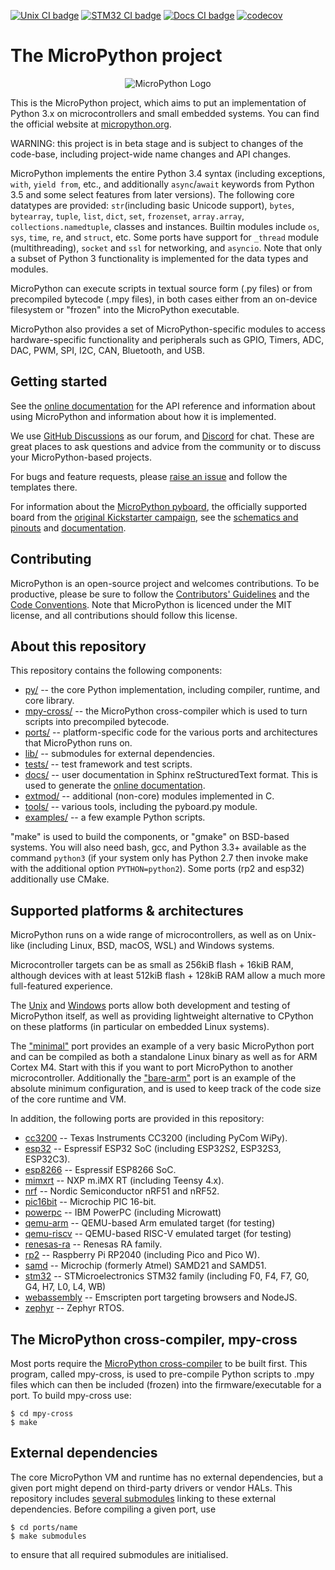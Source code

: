 [![Unix CI badge](https://github.com/micropython/micropython/actions/workflows/ports_unix.yml/badge.svg)](https://github.com/micropython/micropython/actions?query=branch%3Amaster+event%3Apush) [![STM32 CI badge](https://github.com/micropython/micropython/actions/workflows/ports_stm32.yml/badge.svg)](https://github.com/micropython/micropython/actions?query=branch%3Amaster+event%3Apush) [![Docs CI badge](https://github.com/micropython/micropython/actions/workflows/docs.yml/badge.svg)](https://docs.micropython.org/) [![codecov](https://codecov.io/gh/micropython/micropython/branch/master/graph/badge.svg?token=I92PfD05sD)](https://codecov.io/gh/micropython/micropython)

The MicroPython project
=======================
<p align="center">
  <img src="https://raw.githubusercontent.com/micropython/micropython/master/logo/upython-with-micro.jpg" alt="MicroPython Logo"/>
</p>

This is the MicroPython project, which aims to put an implementation
of Python 3.x on microcontrollers and small embedded systems.
You can find the official website at [micropython.org](http://www.micropython.org).

WARNING: this project is in beta stage and is subject to changes of the
code-base, including project-wide name changes and API changes.

MicroPython implements the entire Python 3.4 syntax (including exceptions,
`with`, `yield from`, etc., and additionally `async`/`await` keywords from
Python 3.5 and some select features from later versions). The following core
datatypes are provided: `str`(including basic Unicode support), `bytes`,
`bytearray`, `tuple`, `list`, `dict`, `set`, `frozenset`, `array.array`,
`collections.namedtuple`, classes and instances. Builtin modules include
`os`, `sys`, `time`, `re`, and `struct`, etc. Some ports have support for
`_thread` module (multithreading), `socket` and `ssl` for networking, and
`asyncio`. Note that only a subset of Python 3 functionality is implemented
for the data types and modules.

MicroPython can execute scripts in textual source form (.py files) or from
precompiled bytecode (.mpy files), in both cases either from an on-device
filesystem or "frozen" into the MicroPython executable.

MicroPython also provides a set of MicroPython-specific modules to access
hardware-specific functionality and peripherals such as GPIO, Timers, ADC,
DAC, PWM, SPI, I2C, CAN, Bluetooth, and USB.

Getting started
---------------

See the [online documentation](https://docs.micropython.org/) for the API
reference and information about using MicroPython and information about how
it is implemented.

We use [GitHub Discussions](https://github.com/micropython/micropython/discussions)
as our forum, and [Discord](https://discord.gg/RB8HZSAExQ) for chat. These
are great places to ask questions and advice from the community or to discuss your
MicroPython-based projects.

For bugs and feature requests, please [raise an issue](https://github.com/micropython/micropython/issues/new/choose)
and follow the templates there.

For information about the [MicroPython pyboard](https://store.micropython.org/pyb-features),
the officially supported board from the
[original Kickstarter campaign](https://www.kickstarter.com/projects/214379695/micro-python-python-for-microcontrollers),
see the [schematics and pinouts](http://github.com/micropython/pyboard) and
[documentation](https://docs.micropython.org/en/latest/pyboard/quickref.html).

Contributing
------------

MicroPython is an open-source project and welcomes contributions. To be
productive, please be sure to follow the
[Contributors' Guidelines](https://github.com/micropython/micropython/wiki/ContributorGuidelines)
and the [Code Conventions](https://github.com/micropython/micropython/blob/master/CODECONVENTIONS.md).
Note that MicroPython is licenced under the MIT license, and all contributions
should follow this license.

About this repository
---------------------

This repository contains the following components:
- [py/](py/) -- the core Python implementation, including compiler, runtime, and
  core library.
- [mpy-cross/](mpy-cross/) -- the MicroPython cross-compiler which is used to turn scripts
  into precompiled bytecode.
- [ports/](ports/) -- platform-specific code for the various ports and architectures that MicroPython runs on.
- [lib/](lib/) -- submodules for external dependencies.
- [tests/](tests/) -- test framework and test scripts.
- [docs/](docs/) -- user documentation in Sphinx reStructuredText format. This is used to generate the [online documentation](http://docs.micropython.org).
- [extmod/](extmod/) -- additional (non-core) modules implemented in C.
- [tools/](tools/) -- various tools, including the pyboard.py module.
- [examples/](examples/) -- a few example Python scripts.

"make" is used to build the components, or "gmake" on BSD-based systems.
You will also need bash, gcc, and Python 3.3+ available as the command `python3`
(if your system only has Python 2.7 then invoke make with the additional option
`PYTHON=python2`). Some ports (rp2 and esp32) additionally use CMake.

Supported platforms & architectures
-----------------------------------

MicroPython runs on a wide range of microcontrollers, as well as on Unix-like
(including Linux, BSD, macOS, WSL) and Windows systems.

Microcontroller targets can be as small as 256kiB flash + 16kiB RAM, although
devices with at least 512kiB flash + 128kiB RAM allow a much more
full-featured experience.

The [Unix](ports/unix) and [Windows](ports/windows) ports allow both
development and testing of MicroPython itself, as well as providing
lightweight alternative to CPython on these platforms (in particular on
embedded Linux systems).

The ["minimal"](ports/minimal) port provides an example of a very basic
MicroPython port and can be compiled as both a standalone Linux binary as
well as for ARM Cortex M4. Start with this if you want to port MicroPython to
another microcontroller. Additionally the ["bare-arm"](ports/bare-arm) port
is an example of the absolute minimum configuration, and is used to keep
track of the code size of the core runtime and VM.

In addition, the following ports are provided in this repository:
 - [cc3200](ports/cc3200) -- Texas Instruments CC3200 (including PyCom WiPy).
 - [esp32](ports/esp32) -- Espressif ESP32 SoC (including ESP32S2, ESP32S3, ESP32C3).
 - [esp8266](ports/esp8266) -- Espressif ESP8266 SoC.
 - [mimxrt](ports/mimxrt) -- NXP m.iMX RT (including Teensy 4.x).
 - [nrf](ports/nrf) -- Nordic Semiconductor nRF51 and nRF52.
 - [pic16bit](ports/pic16bit) -- Microchip PIC 16-bit.
 - [powerpc](ports/powerpc) -- IBM PowerPC (including Microwatt)
 - [qemu-arm](ports/qemu-arm) -- QEMU-based Arm emulated target (for testing)
 - [qemu-riscv](ports/qemu-riscv) -- QEMU-based RISC-V emulated target (for testing)
 - [renesas-ra](ports/renesas-ra) -- Renesas RA family.
 - [rp2](ports/rp2) -- Raspberry Pi RP2040 (including Pico and Pico W).
 - [samd](ports/samd) -- Microchip (formerly Atmel) SAMD21 and SAMD51.
 - [stm32](ports/stm32) -- STMicroelectronics STM32 family (including F0, F4, F7, G0, G4, H7, L0, L4, WB)
 - [webassembly](ports/webassembly) -- Emscripten port targeting browsers and NodeJS.
 - [zephyr](ports/zephyr) -- Zephyr RTOS.

The MicroPython cross-compiler, mpy-cross
-----------------------------------------

Most ports require the [MicroPython cross-compiler](mpy-cross) to be built
first.  This program, called mpy-cross, is used to pre-compile Python scripts
to .mpy files which can then be included (frozen) into the
firmware/executable for a port.  To build mpy-cross use:

    $ cd mpy-cross
    $ make

External dependencies
---------------------

The core MicroPython VM and runtime has no external dependencies, but a given
port might depend on third-party drivers or vendor HALs. This repository
includes [several submodules](lib/) linking to these external dependencies.
Before compiling a given port, use

    $ cd ports/name
    $ make submodules

to ensure that all required submodules are initialised.
